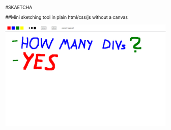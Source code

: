  
#SKAETCHA

##Mini sketching tool in plain html/css/js without a canvas

![Screenshot](/screenshot.PNG?raw=true "Screenshot")
